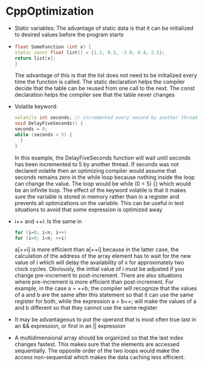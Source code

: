 # CppOptimization
+ Static variables: The advantage of static data is that it can be initialized to desired values before the program
starts
+ ```C++
  float SomeFunction (int x) {
  static const float list[] = {1.1, 0.3, -2.0, 4.4, 2.5};
  return list[x];
  }
  ```
  
  The advantage of this is that the list does not need to be initialized every time the function is called. The static declaration helps the compiler decide that the          table can be reused from one call to the next. The const declaration helps the compiler see that the table never changes
  
+ Volatile keyword: 
  ```C++
  volatile int seconds; // incremented every second by another thread
  void DelayFiveSeconds() {
  seconds = 0;
  while (seconds < 5) {
    }
  }
  ```
  In this example, the DelayFiveSeconds function will wait until seconds has been incremented to 5 by another thread. If seconds was not declared volatile then an  optimizing compiler would assume that seconds remains zero in the while loop because nothing inside the loop can change the value. The loop would be while (0 < 5) {}
which would be an infinite loop.
The effect of the keyword volatile is that it makes sure the variable is stored in memory rather than in a register and prevents all optimizations on the variable. This can be useful in test situations to avoid that some expression is optimized away

+ i++ and ++i: 
  Is the same in
  ```C++
  for (i=0; i<n; i++)
  for (i=0; i<n; ++i)
  ```
  a[++i] is more efficient than a[++i] because in the latter case, the calculation of the address of the array element has to wait for the new value of i which will delay the  availability of x for approximately two clock cycles. Obviously, the initial value of i must be adjusted if you change pre-increment to post-increment.
  There are also situations where pre-increment is more efficient than post-increment. For example, in the case a = ++b; the compiler will recognize that the values of a and b are the same after this statement so that it can use the same register for both, while the expression a = b++; will make the values of a and b different so that they cannot use the same register
  
+ It may be advantageous to put the operand that is most often true last in an && expression, or first in an || expression

+ A multidimensional array should be organized so that the last index changes fastest. This makes sure that the elements are accessed sequentially. The opposite order of the two loops would make the access non-sequential which makes the data caching less efficient.
